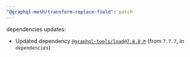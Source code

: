 ```yaml
---
"@graphql-mesh/transform-replace-field": patch
---
```

dependencies updates:
  - Updated dependency [`@graphql-tools/load@7.8.0` ↗︎](https://www.npmjs.com/package/@graphql-tools/load/v/7.8.0) (from `7.7.7`, in `dependencies`)
